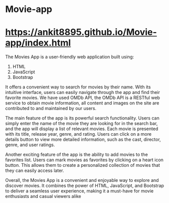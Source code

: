 # Movie-app

# https://ankit8895.github.io/Movie-app/index.html

The Movies App is a user-friendly web application built using:

1. HTML
2. JavaScript
3. Bootstrap

It offers a convenient way to search for movies by their name. With its intuitive interface, users can easily navigate through the app and find their favorite movies. We have used OMDb API, the OMDb API is a RESTful web service to obtain movie information, all content and images on the site are contributed to and maintained by our users.

The main feature of the app is its powerful search functionality. Users can simply enter the name of the movie they are looking for in the search bar, and the app will display a list of relevant movies. Each movie is presented with its title, release year, genre, and rating. Users can click on a more details button to view more detailed information, such as the cast, director, genre, and user ratings.

Another exciting feature of the app is the ability to add movies to the favorites list. Users can mark movies as favorites by clicking on a heart icon button. This allows them to create a personalized collection of movies that they can easily access later.

Overall, the Movies App is a convenient and enjoyable way to explore and discover movies. It combines the power of HTML, JavaScript, and Bootstrap to deliver a seamless user experience, making it a must-have for movie enthusiasts and casual viewers alike
